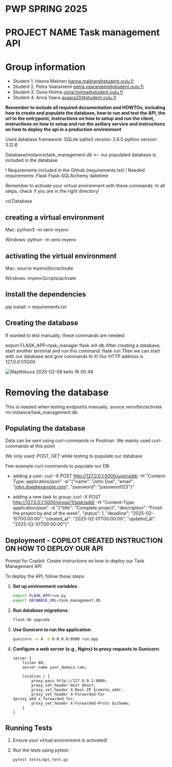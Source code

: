 # PWP SPRING 2025
# PROJECT NAME Task management API
# Group information
* Student 1. Hanna Malinen hanna.malinen@student.oulu.fi
* Student 2. Petra Vaaraniemi petra.vaaraniemi@student.oulu.fi
* Student 3. Oona Holma oona.holma@student.oulu.fi
* Student 4. Anna Vaara avaara20@student.oulu.fi


__Remember to include all required documentation and HOWTOs, including how to create and populate the database, how to run and test the API, the url to the entrypoint, instructions on how to setup and run the client, instructions on how to setup and run the axiliary service and instructions on how to deploy the api in a production environment__

Used database framework: SQLite
sqlite3 version: 2.6.0
python version: 3.12.6

Database/instance/task_management.db <-- our populated database is included in the database

! Requirements included in the Github (requirements.txt) !
Needed requirements:
Flask
Flask-SQLAlchemy
datetime

Remember to activate your virtual environment with these commands:
In all steps, check if you are in the right directory!

cd Database

## creating a virtual environment
Mac:
python3 -m venv myenv

Windows:
python -m venv myenv

## activating the virtual environment
Mac:
source myenv/bin/activate

Windows:
myenv\Scripts\activate

## Install the dependencies
pip install -r requirements.txt

## Creating the database
If wanted to test manually, these commands are needed:

export FLASK_APP=task_manager
flask init-db
After creating a database, start another terminal and run this command:
flask run
Then we can start with our database and give commands to it! Our HTTP address is 127.0.0.1/5000

![Näyttökuva 2025-02-09 kello 16 00 48](https://github.com/user-attachments/assets/c937b2db-a4ef-4f5b-b46b-7e1b34c7bca0)

# Removing the database
This is needed when testing endpoints manually.
source venv/bin/activate
rm instance/task_management.db

## Populating the database
Data can be sent using curl-commands or Postman. We mainly used curl-commands at this point

We only used: POST, GET while testing to populate our database

Few example curl-commands to populate our DB:

- adding a user: curl -X POST http://127.0.0.1:5000/user/add/ -H "Content-Type: application/json" -d "{\"name\": \"John Doe\", \"email\": \"john.doe@example.com\", \"password\": \"password123\"}"

- adding a new task to group: curl -X POST http://127.0.0.1:5000/group/1/task/add/ -H "Content-Type: application/json" -d "{\"title\": \"Complete project\", \"description\": \"Finish the project by end of the week\", \"status\": 1, \"deadline\": \"2025-02-15T00:00:00\", \"created_at\": \"2025-02-01T00:00:00\", \"updated_at\": \"2025-02-01T00:00:00\"}"

## Deployment - COPILOT CREATED INSTRUCTION ON HOW TO DEPLOY OUR API

Prompt for Copilot: Create instructions on how to deploy our Task Management API

To deploy the API, follow these steps:

1. **Set up environment variables**:
    ```sh
    export FLASK_APP=run.py
    export DATABASE_URL=task_management.db
    ```

2. **Run database migrations**:
    ```sh
    flask db upgrade
    ```

3. **Use Gunicorn to run the application**:
    ```sh
    gunicorn -w 4 -b 0.0.0.0:8000 run:app
    ```

4. **Configure a web server (e.g., Nginx) to proxy requests to Gunicorn**:
    ```nginx
    server {
        listen 80;
        server_name your_domain.com;

        location / {
            proxy_pass http://127.0.0.1:8000;
            proxy_set_header Host $host;
            proxy_set_header X-Real-IP $remote_addr;
            proxy_set_header X-Forwarded-For $proxy_add_x_forwarded_for;
            proxy_set_header X-Forwarded-Proto $scheme;
        }
    }
    ```

## Running Tests

1. Ensure your virtual environment is activated!

2. Run the tests using pytest:
    ```sh
    pytest tests/api_test.py
    ```
